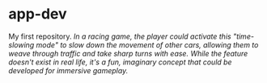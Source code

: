 # app-dev
My first repository.
*In a racing game, the player could activate this "time-slowing mode" to slow down the movement of other cars, allowing them to weave through traffic and take sharp turns with ease. While the feature doesn't exist in real life, it's a fun, imaginary concept that could be developed for immersive gameplay.*
